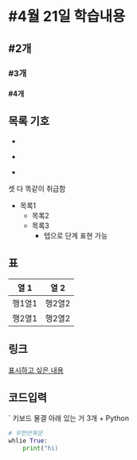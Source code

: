 # #4월 21일 학습내용
## #2개
### #3개
#### #4개
## 목록 기호
-
*
+
셋 다 똑같이 취급함
- 목록1
    * 목록2
    + 목록3
        - 텝으로 단계 표현 가능

## 표
열 1 | 열 2
-----|-----
행1열1 | 행2열2
행2열1 | 행2열2

## 링크
[표시하고 싶은 내용](링크)

## 코드입력
` 키보드 물결 아래 있는 거 3개 + Python
```Python
# 무한반복문
whlie True:
    print("hi)
```
